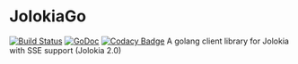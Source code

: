 # JolokiaGo
[![Build Status](https://travis-ci.com/codingchipmunk/JolokiaGo.svg?branch=master)](https://travis-ci.com/codingchipmunk/JolokiaGo) [![GoDoc](https://godoc.org/github.com/codingchipmunk/JolokiaGo?status.svg)](https://godoc.org/github.com/codingchipmunk/JolokiaGo) [![Codacy Badge](https://api.codacy.com/project/badge/Grade/454734f4d54f4d298c66fe3dcdc80e83)](https://www.codacy.com/app/codingchipmunk/JolokiaGo?utm_source=github.com&amp;utm_medium=referral&amp;utm_content=codingchipmunk/JolokiaGo&amp;utm_campaign=Badge_Grade)
A golang client library for Jolokia with SSE support (Jolokia 2.0)
